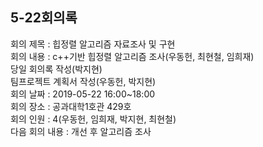## 5-22회의록

회의 제목 : 힙정렬 알고리즘 자료조사 및 구현  
회의 내용 : c++기반 힙정렬 알고리즘 조사(우동헌, 최현철, 임희재)  
당일 회의록 작성(박지현)  
팀프로젝트 계획서 작성(우동헌, 박지현)  
회의 날짜 : 2019-05-22 16:00~18:00  
회의 장소 : 공과대학1호관 429호  
회의 인원 : 4(우동헌, 임희재, 박지현, 최현철)  
다음 회의 내용 : 개선 후 알고리즘 조사  
